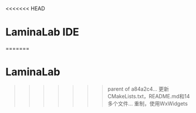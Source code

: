 <<<<<<< HEAD
# LaminaLab IDE 

=======
# LaminaLab
>>>>>>> parent of a84a2c4... 更新CMakeLists.txt，README.md和14多个文件... 重制，使用WxWidgets
